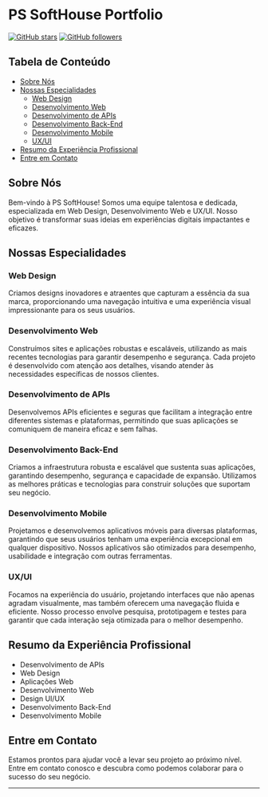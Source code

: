 # PS SoftHouse Portfolio

[![GitHub stars](https://img.shields.io/github/stars/Codeemserie?style=social)](https://github.com/Codeemserie)
[![GitHub followers](https://img.shields.io/github/followers/Codeemserie?style=social)](https://github.com/Codeemserie?tab=followers)

## Tabela de Conteúdo

- [Sobre Nós](#sobre-nós)
- [Nossas Especialidades](#nossas-especialidades)
  - [Web Design](#web-design)
  - [Desenvolvimento Web](#desenvolvimento-web)
  - [Desenvolvimento de APIs](#desenvolvimento-de-apis)
  - [Desenvolvimento Back-End](#desenvolvimento-back-end)
  - [Desenvolvimento Mobile](#desenvolvimento-mobile)
  - [UX/UI](#uxui)
- [Resumo da Experiência Profissional](#resumo-da-experiência-profissional)
- [Entre em Contato](#entre-em-contato)

## Sobre Nós

Bem-vindo à PS SoftHouse! Somos uma equipe talentosa e dedicada, especializada em Web Design, Desenvolvimento Web e UX/UI. Nosso objetivo é transformar suas ideias em experiências digitais impactantes e eficazes.

## Nossas Especialidades

### Web Design

Criamos designs inovadores e atraentes que capturam a essência da sua marca, proporcionando uma navegação intuitiva e uma experiência visual impressionante para os seus usuários.

### Desenvolvimento Web

Construímos sites e aplicações robustas e escaláveis, utilizando as mais recentes tecnologias para garantir desempenho e segurança. Cada projeto é desenvolvido com atenção aos detalhes, visando atender às necessidades específicas de nossos clientes.

### Desenvolvimento de APIs

Desenvolvemos APIs eficientes e seguras que facilitam a integração entre diferentes sistemas e plataformas, permitindo que suas aplicações se comuniquem de maneira eficaz e sem falhas.

### Desenvolvimento Back-End

Criamos a infraestrutura robusta e escalável que sustenta suas aplicações, garantindo desempenho, segurança e capacidade de expansão. Utilizamos as melhores práticas e tecnologias para construir soluções que suportam seu negócio.

### Desenvolvimento Mobile

Projetamos e desenvolvemos aplicativos móveis para diversas plataformas, garantindo que seus usuários tenham uma experiência excepcional em qualquer dispositivo. Nossos aplicativos são otimizados para desempenho, usabilidade e integração com outras ferramentas.

### UX/UI

Focamos na experiência do usuário, projetando interfaces que não apenas agradam visualmente, mas também oferecem uma navegação fluida e eficiente. Nosso processo envolve pesquisa, prototipagem e testes para garantir que cada interação seja otimizada para o melhor desempenho.

## Resumo da Experiência Profissional

- Desenvolvimento de APIs
- Web Design
- Aplicações Web
- Desenvolvimento Web
- Design UI/UX
- Desenvolvimento Back-End
- Desenvolvimento Mobile

## Entre em Contato

Estamos prontos para ajudar você a levar seu projeto ao próximo nível. Entre em contato conosco e descubra como podemos colaborar para o sucesso do seu negócio.

---
